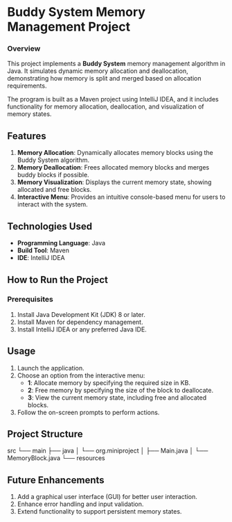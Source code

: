 # Buddy System Memory Management Project

### Overview

This project implements a **Buddy System** memory management algorithm in Java. It simulates dynamic memory allocation and deallocation, demonstrating how memory is split and merged based on allocation requirements. 

The program is built as a Maven project using IntelliJ IDEA, and it includes functionality for memory allocation, deallocation, and visualization of memory states.

## Features

1. **Memory Allocation**: Dynamically allocates memory blocks using the Buddy System algorithm.
2. **Memory Deallocation**: Frees allocated memory blocks and merges buddy blocks if possible.
3. **Memory Visualization**: Displays the current memory state, showing allocated and free blocks.
4. **Interactive Menu**: Provides an intuitive console-based menu for users to interact with the system.

## Technologies Used

- **Programming Language**: Java  
- **Build Tool**: Maven  
- **IDE**: IntelliJ IDEA  

## How to Run the Project

### Prerequisites
1. Install Java Development Kit (JDK) 8 or later.
2. Install Maven for dependency management.
3. Install IntelliJ IDEA or any preferred Java IDE.

## Usage

1. Launch the application.
2. Choose an option from the interactive menu:
   - **1**: Allocate memory by specifying the required size in KB.
   - **2**: Free memory by specifying the size of the block to deallocate.
   - **3**: View the current memory state, including free and allocated blocks.
3. Follow the on-screen prompts to perform actions.


## Project Structure

src
└── main
    ├── java
    │   └── org.miniproject
    │       ├── Main.java
    │       └── MemoryBlock.java
    └── resources

## Future Enhancements

1. Add a graphical user interface (GUI) for better user interaction.
2. Enhance error handling and input validation.
3. Extend functionality to support persistent memory states.

